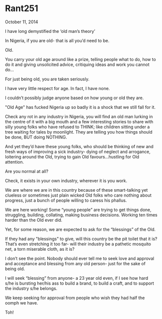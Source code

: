 # Rant251


October 11, 2014

I have long demystified the ‘old man’s theory’

In Nigeria, if you are old- that is all you’d need to be.

Old.

You carry your old age around like a prize, telling people what to do, how to do it and giving unsolicited advice, critiquing ideas and work you cannot do…

For just being old, you are taken seriously.

I have very little respect for age. In fact, I have none.

I couldn’t possibly judge anyone based on how young or old they are.

"Old Age" has fucked Nigeria up so badly it is a shock that we still fall for it.

Check any rot in any industry in Nigeria, you will find an old man lurking in the centre of it with a big mouth and a few interesting stories to share with silly young folks who have refused to THINK; like children sitting under a tree waiting for tales by moonlight. They are telling you how things should be done, BUT doing NOTHING.

And yet they’d have these young folks, who should be thinking of new and fresh ways of improving a sick industry- dying of neglect and arrogance, loitering around the Old, trying to gain Old favours...hustling for Old attention.

Are you normal at all?

Check, it exists in your own industry, wherever it is you work.

We are where we are in this country because of these smart-talking yet clueless or sometimes just plain wicked Old folks who care nothing about progress, just a bunch of people willing to caress his phallus.

We are here working! Some “young people” are trying to get things done, struggling, building, collating, making business decisions. Working ten times harder than the Old ever did.

Yet, for some reason, we are expected to ask for the “blessings” of the Old.

If they had any "blessings" to give, will this country be the pit toilet that it is? That’s even stretching it too far- will their industry be a pathetic mosquito net, a torn miserable cloth, as it is?

I don’t see the point. Nobody should ever tell me to seek love and approval and acceptance and blessing from any old person- just for the sake of being old.

I will seek “blessing” from anyone- a 23 year old even, if I see how hard s/he is bursting her/his ass to build a brand, to build a craft, and to support the industry s/he belongs.

We keep seeking for approval from people who wish they had half the oomph we have.

Toh!